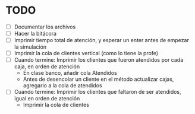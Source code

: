# TODO
- [ ] Documentar los archivos
- [ ] Hacer la bitácora
- [ ] Imprimir tiempo total de atención, y esperar un enter antes de empezar la simulación
- [ ] Imprimir la cola de clientes vertical (como lo tiene la profe)
- [ ] Cuando termine: Imprimir los clientes que fueron atendidos por cada caja, en orden
    de atención
    - En clase banco, añadir cola Atendidos
    - Antes de desencolar un cliente en el método actualizar cajas, agregarlo a la cola de atendidos
- [ ] Cuando termine: Imprimir los clientes que faltaron de ser atendidos, igual en orden
    de atención
    - Imprimir la cola de clientes
